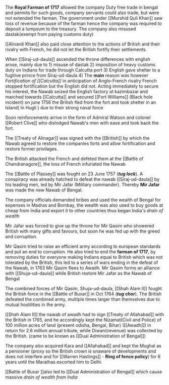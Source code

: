 The **Royal Farman of 1717** allowed the company Duty free trade in bengal and permits for such goods, company servants could also trade, but were not extended the farman.
The government under [[Murshid Quli Khan]] saw loss of revenue because of the farman hence the company was required to deposit a lumpsum to the treasury.
The company also misused dastak(exempt from paying customs duty)

[[Alivardi Khan]] also paid close attention to the actions of British and their rivalry with French, he did not let the British fortify their settlements.

When [[Siraj-ud-daula]] ascended the throne differences with english arose, mainly due to
	1) misuse of dastak
	2) imposition of heavy customs duty on Indians for trade through Calcutta port
	3) English gave shelter to a fugitive prince from Siraj-ud-daula
	4) The **main** reason was however *Fortification of [[Calcutta]]* in anticipation of Anglo-French rivalry French stopped fortification but the English did not.
Acting immediately to secure his interest, the Nawab seized the English factory at kazimbazar and marched towards [[Calcutta]] and secured [[Fort Williams]] (Black hole incident) on june 1756 the British fled from the fort and took shelter in an Island( In Hugli ) due to their strong naval force

Soon reinforcements arrive in the form of Admiral Watson and colonel [[Robert Clive]] who dislodged Nawab's men with ease and took back the fort. 

The [[Treaty of Alinagar]] was signed with the [[British]] by which the Nawab agreed to restore the companies forts and allow fortification and restore former privilages.

The British attacked the French and defeted them at the [[Battle of Chandranagore]], the loss of French infuriated the Nawab

The [[Battle of Plassey]] was fought on 23 June 1757 (***tug lock***). A conspiracy was already hatched to defeat the nawab [[Siraj-ud-daula]] by his leading men, led by Mir Jafar (Military commander).
Thereby **Mir Jafar** was made the new Nawab of Bengal.

The company officials demanded bribes and used the wealth of Bengal for expenses in Madras and Bombay, the wealth was also used to buy goods at cheap from India and export it to other countries thus began India's *drain of wealth*

Mir Jafar was forced to give up the throne for Mir Qasim who showered British with many gifts and favours, but soon he was fed up with the greed and corruption.

Mir Qasim tried to raise an efficient army according to european standards and put an end to corruption. He also tried to end the **farman of 1717**, by removing duties for everyone making Indians equal to British which was not tolerated by the British, this led to a series of wars ending in the defeat of the Nawab, in 1763 Mir Qasim flees to Awadh. Mir Qasim forms an alliance with [[Shuja-ud-daula]] while British restore Mir Jafar as the Nawab of Bengal 

The combined forces of Mir Qasim, Shuja-ud-daula, [[Shah Alam II]] fought the British force in the [[Battle of Buxar]] in Oct 1764 (***tug chor***). The British defeated the combined army, multiple times larger than themselves due to mutual hostilities in the army.

[[Shah Alam II]] the nawab of awadh had to sign [[Treaty of Allahabad]] with the British in 1765, and he accordingly kept the Nizamat(Civil and Police) of 100 million acres of land (present odisha, Bengal, Bihar) ([[Awadh]]) in return for 2.6 million annual tribute, while Diwani(revenue) was collected by the British. (came to be known as [[Dual Administration of Bengal]])

The company also acquired Kara and [[Allahabad]] and kept the Mughal as a pensioner (proxy so the British crown is unaware of developments and does not interfere and for [[Warren Hastings]] - **Ring of fence policy**) for 6 years until the Marathas escorted him to Delhi.

[[Battle of Buxar ]]also led to [[Dual Administration of Bengal]] which cause massive *drain of wealth from India*

